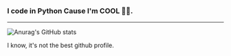 ### I code in Python Cause I'm COOL 🤟🤟.
<hr>

![Anurag's GitHub stats](https://github-readme-stats.vercel.app/api?username=famewix&show_icons=true&theme=dracula)

I know, it's not the best github profile.
